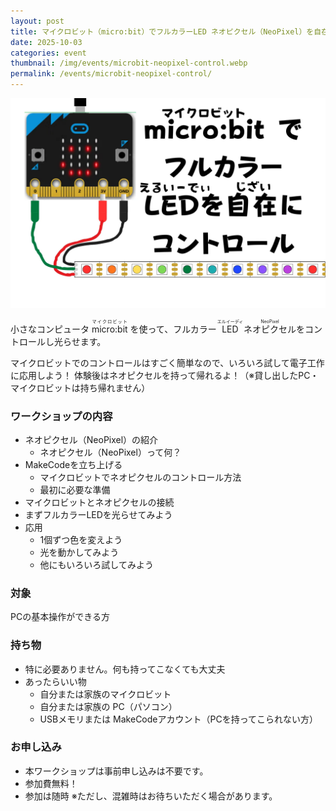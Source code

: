 ```yaml
---
layout: post
title: マイクロビット（micro:bit）でフルカラーLED ネオピクセル（NeoPixel）を自在にコントロール！
date: 2025-10-03
categories: event
thumbnail: /img/events/microbit-neopixel-control.webp
permalink: /events/microbit-neopixel-control/
---
```


<img class='w-full pb-8' src='/img/events/microbit-neopixel-control.webp' alt='micro:bit でフルカラーLED ネオピクセル（NeoPixel）を自在にコントロール'>

小さなコンピュータ <ruby>micro:bit<rt>マイクロビット</rt></ruby> を使って、フルカラー <ruby>LED<rt>エルイーディ</rt></ruby> <ruby>ネオピクセル<rt>NeoPixel</rt></ruby>をコントロールし光らせます。

マイクロビットでのコントロールはすごく簡単なので、いろいろ試して電子工作に応用しよう！
体験後はネオピクセルを持って帰れるよ！（※貸し出したPC・マイクロビットは持ち帰れません）

### ワークショップの内容
- ネオピクセル（NeoPixel）の紹介
  - ネオピクセル（NeoPixel）って何？
- MakeCodeを立ち上げる
  - マイクロビットでネオピクセルのコントロール方法
  - 最初に必要な準備
- マイクロビットとネオピクセルの接続
- まずフルカラーLEDを光らせてみよう
- 応用
  - 1個ずつ色を変えよう
  - 光を動かしてみよう
  - 他にもいろいろ試してみよう

### 対象
PCの基本操作ができる方

### 持ち物
- 特に必要ありません。何も持ってこなくても大丈夫
- あったらいい物
  - 自分または家族のマイクロビット
  - 自分または家族の PC（パソコン）
  - USBメモリまたは MakeCodeアカウント（PCを持ってこられない方）

### お申し込み
- 本ワークショップは事前申し込みは不要です。
- 参加費無料！
- 参加は随時
  ※ただし、混雑時はお待ちいただく場合があります。
